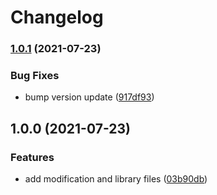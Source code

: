 # Changelog

### [1.0.1](https://www.github.com/brokeyourbike/pro-scss-opencart/compare/v1.0.0...v1.0.1) (2021-07-23)


### Bug Fixes

* bump version update ([917df93](https://www.github.com/brokeyourbike/pro-scss-opencart/commit/917df9306b7d2a4e5d4e2390608f9c6343728f87))

## 1.0.0 (2021-07-23)


### Features

* add modification and library files ([03b90db](https://www.github.com/brokeyourbike/pro-scss-opencart/commit/03b90db0e71174d2b5c5e329bd99d5258bfbb307))
